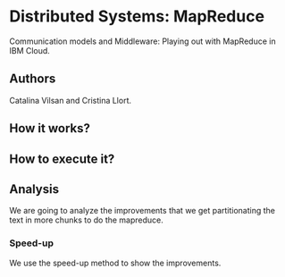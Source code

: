 # Distributed Systems: MapReduce 
Communication models and Middleware: Playing out with MapReduce in IBM Cloud.

## Authors
Catalina Vilsan and Cristina Llort.

## How it works?


## How to execute it?


## Analysis
We are going to analyze the improvements that we get partitionating the text in more chunks to do the mapreduce.
### Speed-up
We use the speed-up method to show the improvements.

